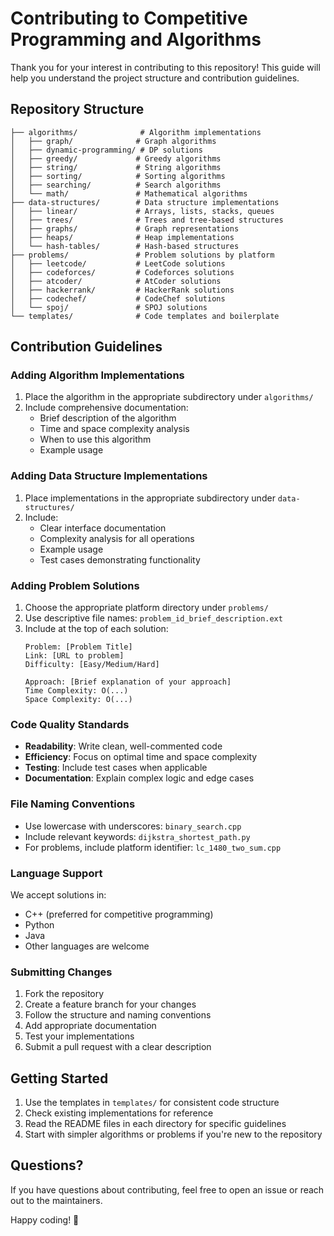 # Contributing to Competitive Programming and Algorithms

Thank you for your interest in contributing to this repository! This guide will help you understand the project structure and contribution guidelines.

## Repository Structure

```
├── algorithms/              # Algorithm implementations
│   ├── graph/              # Graph algorithms
│   ├── dynamic-programming/ # DP solutions
│   ├── greedy/             # Greedy algorithms
│   ├── string/             # String algorithms
│   ├── sorting/            # Sorting algorithms
│   ├── searching/          # Search algorithms
│   └── math/               # Mathematical algorithms
├── data-structures/        # Data structure implementations
│   ├── linear/             # Arrays, lists, stacks, queues
│   ├── trees/              # Trees and tree-based structures
│   ├── graphs/             # Graph representations
│   ├── heaps/              # Heap implementations
│   └── hash-tables/        # Hash-based structures
├── problems/               # Problem solutions by platform
│   ├── leetcode/           # LeetCode solutions
│   ├── codeforces/         # Codeforces solutions
│   ├── atcoder/            # AtCoder solutions
│   ├── hackerrank/         # HackerRank solutions
│   ├── codechef/           # CodeChef solutions
│   └── spoj/               # SPOJ solutions
└── templates/              # Code templates and boilerplate
```

## Contribution Guidelines

### Adding Algorithm Implementations

1. Place the algorithm in the appropriate subdirectory under `algorithms/`
2. Include comprehensive documentation:
   - Brief description of the algorithm
   - Time and space complexity analysis
   - When to use this algorithm
   - Example usage

### Adding Data Structure Implementations

1. Place implementations in the appropriate subdirectory under `data-structures/`
2. Include:
   - Clear interface documentation
   - Complexity analysis for all operations
   - Example usage
   - Test cases demonstrating functionality

### Adding Problem Solutions

1. Choose the appropriate platform directory under `problems/`
2. Use descriptive file names: `problem_id_brief_description.ext`
3. Include at the top of each solution:
   ```
   Problem: [Problem Title]
   Link: [URL to problem]
   Difficulty: [Easy/Medium/Hard]
   
   Approach: [Brief explanation of your approach]
   Time Complexity: O(...)
   Space Complexity: O(...)
   ```

### Code Quality Standards

- **Readability**: Write clean, well-commented code
- **Efficiency**: Focus on optimal time and space complexity
- **Testing**: Include test cases when applicable
- **Documentation**: Explain complex logic and edge cases

### File Naming Conventions

- Use lowercase with underscores: `binary_search.cpp`
- Include relevant keywords: `dijkstra_shortest_path.py`
- For problems, include platform identifier: `lc_1480_two_sum.cpp`

### Language Support

We accept solutions in:
- C++ (preferred for competitive programming)
- Python
- Java
- Other languages are welcome

### Submitting Changes

1. Fork the repository
2. Create a feature branch for your changes
3. Follow the structure and naming conventions
4. Add appropriate documentation
5. Test your implementations
6. Submit a pull request with a clear description

## Getting Started

1. Use the templates in `templates/` for consistent code structure
2. Check existing implementations for reference
3. Read the README files in each directory for specific guidelines
4. Start with simpler algorithms or problems if you're new to the repository

## Questions?

If you have questions about contributing, feel free to open an issue or reach out to the maintainers.

Happy coding! 🚀